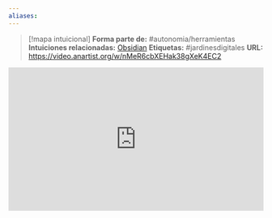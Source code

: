 ```yaml
---
aliases: 
--- 
```

> [!mapa intuicional]
> **Forma parte de:** #autonomia/herramientas 
> **Intuiciones relacionadas:** [Obsidian](Obsidian.md)
> **Etiquetas:** #jardinesdigitales 
> **URL:** https://video.anartist.org/w/nMeR6cbXEHak38gXeK4EC2

<div style="position: relative; padding-top: 56.25%;"><iframe title="Cómo exportar a otro formato diferente a Markdown en Obsidian" width="100%" height="100%" src="https://video.anartist.org/videos/embed/b060ea25-cc1b-414a-bc88-1953df57e909" frameborder="0" allowfullscreen="" sandbox="allow-same-origin allow-scripts allow-popups" style="position: absolute; inset: 0px;"></iframe></div>
